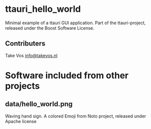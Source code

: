 
ttauri_hello_world
==================
Minimal example of a ttauri GUI application.
Part of the ttauri-project, released under the Boost Software License.

Contributers
------------
Take Vos <info@takevos.nl>

Software included from other projects
=====================================

data/hello_world.png
--------------------
Waving hand sign.
A colored Emoji from Noto project, released under Apache license

